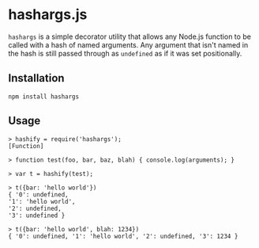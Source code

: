 hashargs.js
===========

`hashargs` is a simple decorator utility that allows any Node.js function to be called with a hash of named arguments.
Any argument that isn't named in the hash is still passed through as `undefined` as if it was set positionally.

Installation
------------

```
npm install hashargs
```

Usage
-----

```
> hashify = require('hashargs');
[Function]

> function test(foo, bar, baz, blah) { console.log(arguments); }

> var t = hashify(test);

> t({bar: 'hello world'})
{ '0': undefined,
'1': 'hello world',
'2': undefined,
'3': undefined }

> t({bar: 'hello world', blah: 1234})
{ '0': undefined, '1': 'hello world', '2': undefined, '3': 1234 }
```
